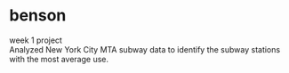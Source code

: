 benson
======

week 1 project <br /> 
Analyzed New York City MTA subway data to identify the subway stations with the most average use. 
